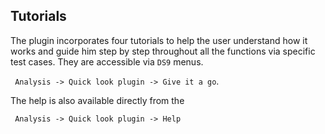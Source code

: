 Tutorials
---------

The plugin incorporates four tutorials to help the user understand how
it works and guide him step by step throughout all the functions via
specific test cases. They are accessible via `DS9` menus.

` Analysis -> Quick look plugin -> Give it a go`.

The help is also available directly from the

` Analysis -> Quick look plugin -> Help`

<!-- Some training videos are available on the
[website](https://people.lam.fr/picouet.vincent/pyds9plugin/) and on
[youtube](https://www.youtube.com/watch?v=XcDm2JQDMLY). -->

<!-- Performance and maintainability
-------------------------------

Each function has been profiled and optimized in order to increase its
speed performance. For instance, all the dependencies of each function
are imported within the function so that running DS9Utils only loads
needed modules. The code follows PEP 8 guide style. -->



<!--
### Known issues

No Next window in tutorials:

:   This means that there was an error at the install of PyQt5. On
    Linux, refer to that
    [page](https://www.programmersought.com/article/30566120835/) to
    solve the issue. On mac you can uninstall pyds9plugin, re-install
    the required packages using
    [mamba](https://GitHub.com/mamba-org/mamba):\
    ` mamba install NumPy matplotlib astropy tqdm pyvista  PyQt `\
    and then re-install pyds9plugin:\
    ` pip install -v pyds9plugin `\ -->
